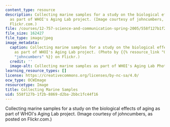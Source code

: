 ```yaml
---
content_type: resource
description: Collecting marine samples for a study on the biological effects of aging
  as part of WHOI's Aging Lab project. (Image courtesy of johncumbers, as posted on
  Flickr.com.)
file: /courses/12-757-science-and-communication-spring-2005/558f127b1f2b8869d2ba2bbc1fc44f16_12-757s05.jpg
file_size: 162427
file_type: image/jpeg
image_metadata:
  caption: Collecting marine samples for a study on the biological effects of aging
    as part of WHOI's Aging Lab project. (Photo by {{% resource_link "0037ba9a-35ef-49d8-a654-21781db29ca3"
    "johncumbers" %}} on Flickr.)
  credit: ''
  image-alt: Collecting marine samples as part of WHOI's Aging Lab Photo.
learning_resource_types: []
license: https://creativecommons.org/licenses/by-nc-sa/4.0/
ocw_type: OCWImage
resourcetype: Image
title: Collecting Marine Samples
uid: 558f127b-1f2b-8869-d2ba-2bbc1fc44f16
---
```

Collecting marine samples for a study on the biological effects of aging as part of WHOI's Aging Lab project. (Image courtesy of johncumbers, as posted on Flickr.com.)